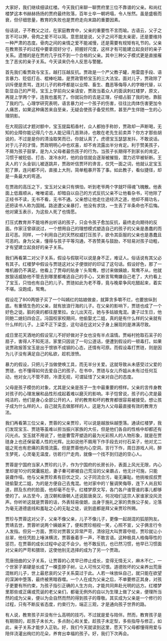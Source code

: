 
大家好，我们继续细读红楼。今天我们来聊一聊贾府里三位不靠谱的父亲。和尚红楼梦这本书赫赫扬扬的贾府最终败落，百年士卒一朝坍塌，令人怅然。虽是盛极而衰，但仔细思量，教育的失败也是贾府走向末路的重要因素。

俗话说，子不教父之过，在家庭教育中，父亲的重要性不言而喻。古语云，父子之言不可以狎，骨肉之爱不可以简。意思就是说，父子之间不能太亲密，还是要维持一种严肃的态度。骨肉之间的亲情之爱不能减慢，还是需要有规矩有礼节的。父亲在教育孩子的过程中要拿捏好分寸，把握好尺度，这样才有可能建立起良好的亲子关系。遗憾的是在贾府几乎找不到一个合格的父亲。其中三种父子模式更是直接雁生了恶劣的亲子关系。今天读来仍令人反思与警醒。

首先我们看贾政与宝玉，越打压越反抗。贾政是一个严父教子罐，用雷霆手段、语言暴力、贬低打击、棍棒吃踏，是贾政管桥宝玉的三大法宝。面对儿子，贾政除了训斥便是责骂，连对儿子的称呼都是以业障、畜生、蠢恶等侮辱人的字眼代替，以彰显自己的严苛。宝玉上学前向父亲请安，贾政当着众人的面讽刺红楼梦，原文，再提上学两个字，连我也羞死了。你就玩你的去是正理，仔细占脏了我的地，靠脏了我的门。心理学研究表明，语言暴力对一个孩子的伤害，往往比肉体伤害更加令人痛苦，如果这种痛苦来自至亲，无疑会使孩子备受煎熬，甚至产生伴随一生的心理阴影。

在大观园试才题对额中，宝玉提扁稻香村，众人都拍手称妙，贾政却一声断喝，无知的业障你能记得几个古人能记得几首熟诗，也敢在老先生前卖弄？你方才那些胡说的，不过是是你的清浊取笑而已，你就认真了。虎德宝玉瑟瑟发抖，不敢说话。对于儿子的才情，贾政明明心中也欢喜，却不肯流露出半分肯定。利于赞美孩子，不屑为孩子鼓掌，是为人父母者最伤孩子的行为。当孩子长期得不到家长的肯定，习惯于被贬低、打击、泼冷水时，他的自信就会逐渐被摧毁，潜力迟早被斩断。王夫人的丫头金钏儿被逐跳井，贾政听信贾环的谗言，仅凭一面之词，他就认定宝玉犯了罪，连问都不问，直接上大刑，简单粗暴开答了事。如此教子，看似捷径，却是一条最大的弯道。

在贾政的高压之下，宝玉对父亲只有惧怕，听到老爷两个字就吓得魂飞魄散。他表面上低眉顺从，唯唯诺诺，却暗自以自己的方式反抗父亲不让他看杂书，可他除了正经书不读，无书不看，无书不通。父亲想让他走仕途经济之道，他却不屑功名，还把读书人称为国贼。路途遭父亲暴打，他没有求饶，一生丢了半条命也不后悔。他对黛玉表示，为这些人死了也情愿。

打压式教育并不能培养出听话的孩子，只会令孩子愈加反抗，最终走向期待的反面。作家汪曾祺说过，一个想用自己的理想模式塑造自己的孩子的父亲是愚蠢的而且可恶。同样，一个利用自己的天然权威打压孩子，欲令其臣服的父亲也是愚蠢且可恶的。身为父亲，懂得与孩子平等沟通，不吝赞美与鼓励，不轻易对孩子动粗，才有望建立起良好的亲子关系。

我们再看第二对父子关系，假设与假联可以说是身不正，难证人。俗话说有其父必有其子。红楼梦中假设与贾琏这对父子便很好的印证了这句话。假设好色，那了一堆机器仍不满足。他看上了贾母的贴身丫头鸳鸯，想讨来做姨娘，鸳鸯不从，他就放狠话威胁他不管去到哪里都难逃自己的手心，又断言鸳鸯嫌自己老了，大约看上了宝玉，只怕也有自己的儿子。贾琏如此为老不尊，竟与晚辈争风吃醋起来，着实不堪。没跑成，鸳鸯。

假设花了800两银子买了一个叫嫣红的姑娘做妾，就算贪多嚼不烂，也要放纵到底。有重情生色的父亲，就有放浪行海的儿子。在父亲的影响下，贾琏也成了一个好色之徒。脏的臭的都往屋里拉。女儿出天花，她与多姑娘鬼混。妻子过生日，他同鲍二媳妇四会正。冯国校家校期间，他偷娶尤二姐，真的是有什么样的父亲就有什么样的儿子。上梁不正下梁歪，这句话在这对父子身上展现的是淋漓尽致。

成日里花天酒地的假设官儿不好好做对子女也没有半点温情。贾峪村抢取石呆子的扇子，害得人不知死活，家里只因说了一句公道话，便遭到假设的一顿毒打。如果说贾政报答宝玉是出于恨铁不成钢的心态，还情有可原。而假设毒打贾琏，则是因为儿子没有满足自己的私欲，趁机泄愤。

暴力的假设，只把儿子当做使唤工具，而无半分关爱。这就导致从未感受过父爱的贾琏，也不懂得如何去爱自己的孩子。在书中，贾琏与女儿乔姐从未有过任何互动，他对女儿不管不顾，冷漠无视，可谓延惜了父亲对自己的态度。

父母是孩子模仿的对象，尤其是父亲是孩子一生中最重要的榜样。父亲的言传身教对孩子的心理发展和品性形成起着难以磨灭的影响。丰子恺曾说，孩子的心灵是最纯洁的，他们是身心全部公开的人，好的教育和坏的教育都很容易被接受。想让孩子成为什么样的人，自己就先去做那样的人，这是为人父母最直接有效的教育方法。

我们再看第三位父亲，贾蓉的父亲贾珍，可以说是越放纵越堕落。通读红楼梦，我们发现宝玉、贾琏等虽难以担当振兴家族的大任，但是他们各自的性格中却都还有闪光点。宝玉就不用说了，他是曹雪芹塑造的最为光彩照人的人物形象，就是在贾琏身上也还保留着人性的光辉。比如说他不屑用下作手段去对付石呆子，他对尤二姐之死也有悲痛的真情流露。但是贾蓉他内心空洞，言行下作，周日游戏人间，醉生梦死，心灵毫无温度，彷若行尸走肉，就像一个找不到归途的空心人。

贾蓉是宁国府当家人贾珍的儿子，作为宁国府的长房长孙，表面上风光无限，内心里却是10分的窝囊尴尬，妻子秦可卿被自己荒淫的父亲霸占，他无计可施，只能装聋作哑。他与父亲贾珍素有巨优之交，父子同流合污，毫无廉耻。他挑唆叔叔贾琏偷娶尤二姐，为的是方便自己去鬼混。他对家中的丫鬟调笑侮辱，连下人尚且知道，顾及东府的脸面，他却毫不在乎。红楼梦原文写，各门各户谁管谁的事儿都够使的了。从古至今，连汉朝和唐朝人还说脏唐臭汉，何况咱们这宗人家谁家没风流声。你听听这就是贾蓉的话，外表轻易俊朗，出身于施礼之家的贵族公子矣，沦落为毫无道德底线和羞耻之心的无耻之徒，说到底都是拜父亲贾珍所赐。

贾珍与贾蓉这对父子，父亲不像父亲，儿子不像儿子，更像一起胡混的狐朋狗友。贾靖去世，贾蓉听说两个姨娘来了，便和贾珍相视一笑，心照不宣，父子俩言行令人发指。但另一方面，贾珍对贾蓉又异常严苛，清徐冠大叫贾蓉夺缆，贾珍就让小丝翠，他任凭脸上唾沫横流，贾蓉垂着手一声，不敢言语。这种极具人格侮辱性的惩罚，在贾蓉的成长过程中必定不会少。他不敢反抗，也已然习惯，他早已习惯面对父亲的严苛和猥琐，这使他别无选择的成为了另一个贾政。

荒唐扭曲的父子关系，让贾蓉的心灵早已停止成长，变得无情无义，麻木不仁，一个世家子弟硬是长成了一棵歪脖子树，让人可怜又可恨。道德败坏的父亲养出荒唐混帐的儿子，世上最悲哀的父子关系莫过于此。人若一味放纵自己，就只能在欲望的深渊中堕落，最终被黑暗吞噬。一个人在成为父亲之后，不单要修正其身，对孩子更要有所约束，为孩子指引正确的人生方向，才能共同奔赴光明的远方。红楼梦里那些或正痛或荒诞的老父亲们，都毫无例外的自以为生理上做了父亲，便理所当然的成为父亲，便以为会自然而然的得到孩子的尊敬。其实成为父亲是一个修行的过程，只有不断反省态度，约束行为，端正三观，才是通向孩子世界的路。

有人说，教育孩子并没有什么高明的技巧，不过就是爱与陪伴。然而，教育孩子是有期限的，趁孩子未长大，多点耐心和关爱。趁孩子未定型，多些指导与修正，如此，亲子关系才能步入正轨。好，我们今天就读到这里，愿天下父母都懂得用爱与陪伴浇灌出绚烂的花朵，养育出幸福的孩子。好，我们下次再会。


